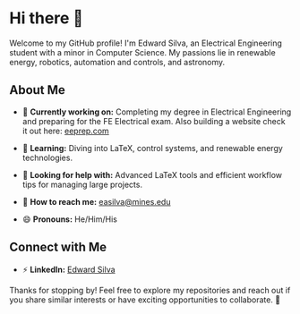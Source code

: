 # Hi there 👋

Welcome to my GitHub profile! I'm Edward Silva, an Electrical Engineering student with a minor in Computer Science. My passions lie in renewable energy, robotics, automation and controls, and astronomy.

## About Me

- 🔧 **Currently working on:** Completing my degree in Electrical Engineering and preparing for the FE Electrical exam. Also building a website check it out here: [eeprep.com](https://www.eeprep.com/)
- 🌱 **Learning:** Diving into LaTeX, control systems, and renewable energy technologies.
- 🤔 **Looking for help with:** Advanced LaTeX tools and efficient workflow tips for managing large projects.

- 📧 **How to reach me:** [easilva@mines.edu](mailto:easilva@mines.edu)
- 😄 **Pronouns:** He/Him/His

## Connect with Me

- ⚡ **LinkedIn:** [Edward Silva](https://www.linkedin.com/in/edwardsilva04/)



Thanks for stopping by! Feel free to explore my repositories and reach out if you share similar interests or have exciting opportunities to collaborate. 🌟


